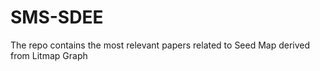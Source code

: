 # SMS-SDEE

The repo contains the most relevant papers related to Seed Map derived from Litmap Graph
